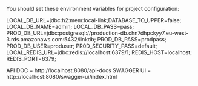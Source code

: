 You should set these environment variables for project configuration:

LOCAL_DB_URL=jdbc:h2:mem:local-link;DATABASE_TO_UPPER=false;
LOCAL_DB_NAME=admin;
LOCAL_DB_PASS=pass;
PROD_DB_URL=jdbc:postgresql://production-db.chn7dhpckyy7.eu-west-3.rds.amazonaws.com:5432/linkdb;
PROD_DB_PASS=prodpass;
PROD_DB_USER=produser;
PR0D_SECURITY_PASS=default;
LOCAL_REDIS_URL=jdbc:redis://localhost:6379/1;
REDIS_HOST=localhost;
REDIS_PORT=6379;

API DOC = http://localhost:8080/api-docs
SWAGGER UI = http://localhost:8080/swagger-ui/index.html
